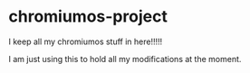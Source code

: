 # chromiumos-project
I keep all my chromiumos stuff in here!!!!!

I am just using this to hold all my modifications at the moment.
